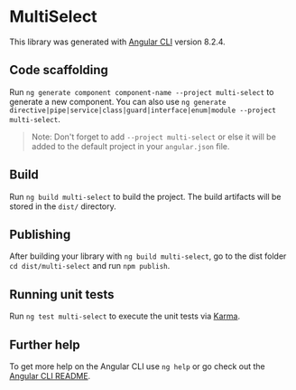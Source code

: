 # MultiSelect

This library was generated with [Angular CLI](https://github.com/angular/angular-cli) version 8.2.4.

## Code scaffolding

Run `ng generate component component-name --project multi-select` to generate a new component. You can also use `ng generate directive|pipe|service|class|guard|interface|enum|module --project multi-select`.
> Note: Don't forget to add `--project multi-select` or else it will be added to the default project in your `angular.json` file. 

## Build

Run `ng build multi-select` to build the project. The build artifacts will be stored in the `dist/` directory.

## Publishing

After building your library with `ng build multi-select`, go to the dist folder `cd dist/multi-select` and run `npm publish`.

## Running unit tests

Run `ng test multi-select` to execute the unit tests via [Karma](https://karma-runner.github.io).

## Further help

To get more help on the Angular CLI use `ng help` or go check out the [Angular CLI README](https://github.com/angular/angular-cli/blob/master/README.md).
